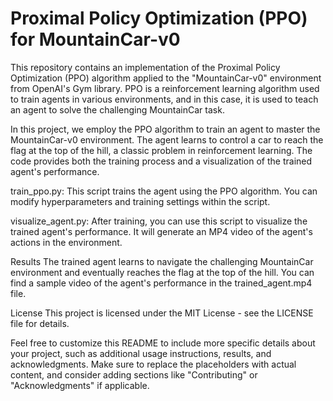 # Proximal Policy Optimization (PPO) for MountainCar-v0


This repository contains an implementation of the Proximal Policy Optimization (PPO) algorithm applied to the "MountainCar-v0" environment from OpenAI's Gym library. PPO is a reinforcement learning algorithm used to train agents in various environments, and in this case, it is used to teach an agent to solve the challenging MountainCar task.


In this project, we employ the PPO algorithm to train an agent to master the MountainCar-v0 environment. The agent learns to control a car to reach the flag at the top of the hill, a classic problem in reinforcement learning. The code provides both the training process and a visualization of the trained agent's performance.

train_ppo.py: This script trains the agent using the PPO algorithm. You can modify hyperparameters and training settings within the script.

visualize_agent.py: After training, you can use this script to visualize the trained agent's performance. It will generate an MP4 video of the agent's actions in the environment.

Results
The trained agent learns to navigate the challenging MountainCar environment and eventually reaches the flag at the top of the hill. You can find a sample video of the agent's performance in the trained_agent.mp4 file.

License
This project is licensed under the MIT License - see the LICENSE file for details.

Feel free to customize this README to include more specific details about your project, such as additional usage instructions, results, and acknowledgments. Make sure to replace the placeholders with actual content, and consider adding sections like "Contributing" or "Acknowledgments" if applicable.
